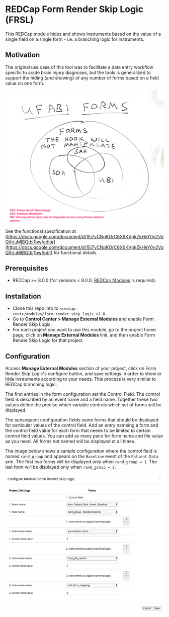 # REDCap Form Render Skip Logic (FRSL)

This REDCap module hides and shows instruments based on the value of a single field on a single form - i.e. a branching logic for instruments.

## Motivation
The original use case of this tool was to facilitate a data entry workflow specific to acute brain injury diagnoses, but the tools is generalized to support the hiding (and showing) of any number of forms based on a field value on one form.

![venn diagram of test project forms](img/venn_diagram_of_test_project_forms.png)

See the functional specification at [https://docs.google.com/document/d/1Ej7vCNpKOrC6X9KVpkZkHeY0v2VqQXrjuMIBQtbj1bw/edit#](https://docs.google.com/document/d/1Ej7vCNpKOrC6X9KVpkZkHeY0v2VqQXrjuMIBQtbj1bw/edit) for functional details.

## Prerequisites
- REDCap >= 8.0.0 (for versions < 8.0.0, [REDCap Modules](https://github.com/vanderbilt/redcap-external-modules) is required).

## Installation
- Clone this repo into to `<redcap-root>/modules/form_render_skip_logic_v2.0`.
- Go to **Control Center > Manage External Modules** and enable Form Render Skip Logic.
- For each project you want to use this module, go to the project home page, click on **Manage External Modules** link, and then enable Form Render Skip Logic for that project.

## Configuration
Access **Manage External Modules** section of your project, click on Form Render Skip Logic's configure button, and save settings in order to show or hide instruments according to your needs. This process is very similar to REDCap branching logic.

The first entries in the form configuration set the Control Field.  The control field is described by an event name and a field name.  Together these two values define the precise which variable controls which set of forms will be displayed.

The subsequent configuration fields name forms that should be displayed for particular values of the control field. Add an entry nameing a form and the control field value for each form that needs to be limited to certain control field values.  You can add as many pairs for form name and file value as you need.  All forms _not_ named will be displayed at all times.

The image below shows a sample configuration where the control field is named `rand_group` and appears on the `Baseline` event of the `Patient Data` arm.  The first two forms will be displayed only when `rand_group = 1`. The last form will be displayed only when `rand_group = 2`.

![module configuration screen](img/configuration_form.png)
